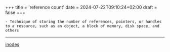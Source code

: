 +++
title = 'reference count'
date = 2024-07-22T09:10:24+02:00
draft = false
+++

    - Technique of storing the number of references, pointers, or handles to a resource, such as an object, a block of memory, disk space, and others

---
[inodes](/inodes.md)